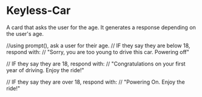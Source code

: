 # Keyless-Car
A card that asks the user for the age. It generates a response depending on the user's age. 

//using prompt(), ask a user for their age.
// IF they say they are below 18, respond with:
// "Sorry, you are too young to drive this car. Powering off"

// IF they say they are 18, respond with:
// "Congratulations on your first year of driving. Enjoy the ride!"

// IF they say they are over 18, respond with:
// "Powering On. Enjoy the ride!"

